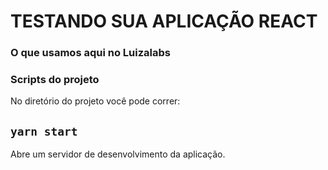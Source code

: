 # TESTANDO SUA APLICAÇÃO REACT

### O que usamos aqui no Luizalabs

### Scripts do projeto

No diretório do projeto você pode correr:

## `yarn start`

Abre um servidor de desenvolvimento da aplicação.
